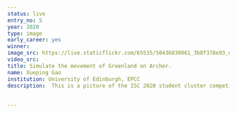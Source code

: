 ```yaml
---
status: live
entry_no: 5
year: 2020
type: image
early_career: yes 
winner: 
image_src: https://live.staticflickr.com/65535/50436030061_3b8f378e93_o_d.jpg
video_src: 
title: Simulate the movement of Greenland on Archer.
name: Xueping Gao
institution: University of Edinburgh, EPCC
description:  This is a picture of the ISC 2020 student cluster competition. It simulates the movement of Greenland by building and running the glacier modeling software Elmer/Ice on ARCHER. This image shows the potential changes in Greenland in the future, helping us to better address climate change.
 
  
---
```

